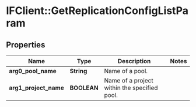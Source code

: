 # IFClient::GetReplicationConfigListParam

## Properties
Name | Type | Description | Notes
------------ | ------------- | ------------- | -------------
**arg0_pool_name** | **String** | Name of a pool. | 
**arg1_project_name** | **BOOLEAN** | Name of a project within the specified pool. | 


